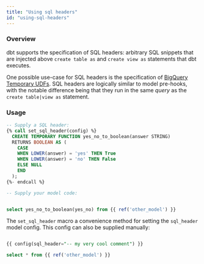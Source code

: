 ```yaml
---
title: "Using sql headers"
id: "using-sql-headers"
---
```


### Overview

dbt supports the specification of SQL headers: arbitrary SQL snippets that are injected above `create table as` and `create view as` statements that dbt executes.

One possible use-case for SQL headers is the specification of [BigQuery Temporary UDFs](https://cloud.google.com/bigquery/docs/reference/standard-sql/user-defined-functions#sql-udf-examples). SQL headers are logically similar to model pre-hooks, with the notable difference being that they run in the same *query* as the `create table|view as` statement.

### Usage

<File name='models/my_model.sql'>

```sql
-- Supply a SQL header:
{% call set_sql_header(config) %}
  CREATE TEMPORARY FUNCTION yes_no_to_boolean(answer STRING)
  RETURNS BOOLEAN AS (
    CASE
    WHEN LOWER(answer) = 'yes' THEN True
    WHEN LOWER(answer) = 'no' THEN False
    ELSE NULL
    END
  );
{%- endcall %}

-- Supply your model code:


select yes_no_to_boolean(yes_no) from {{ ref('other_model') }}
```

</File>


The `set_sql_header` macro a convenience method for setting the `sql_header` model config. This config can also be supplied manually:

<File name='models/my_model.sql'>

```sql

{{ config(sql_header="-- my very cool comment") }}

select * from {{ ref('other_model') }}
```

</File>
